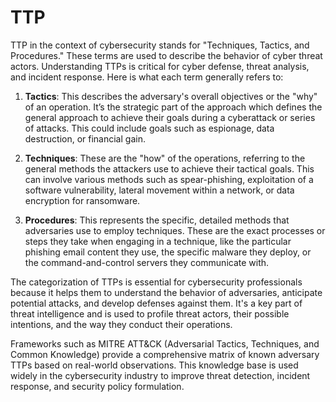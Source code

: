 # TTP

TTP in the context of cybersecurity stands for "Techniques, Tactics, and Procedures." These terms are used to describe the behavior of cyber threat actors. Understanding TTPs is critical for cyber defense, threat analysis, and incident response. Here is what each term generally refers to:

1. **Tactics**: This describes the adversary's overall objectives or the "why" of an operation. It’s the strategic part of the approach which defines the general approach to achieve their goals during a cyberattack or series of attacks. This could include goals such as espionage, data destruction, or financial gain.

2. **Techniques**: These are the "how" of the operations, referring to the general methods the attackers use to achieve their tactical goals. This can involve various methods such as spear-phishing, exploitation of a software vulnerability, lateral movement within a network, or data encryption for ransomware.

3. **Procedures**: This represents the specific, detailed methods that adversaries use to employ techniques. These are the exact processes or steps they take when engaging in a technique, like the particular phishing email content they use, the specific malware they deploy, or the command-and-control servers they communicate with.

The categorization of TTPs is essential for cybersecurity professionals because it helps them to understand the behavior of adversaries, anticipate potential attacks, and develop defenses against them. It's a key part of threat intelligence and is used to profile threat actors, their possible intentions, and the way they conduct their operations.

Frameworks such as MITRE ATT&CK (Adversarial Tactics, Techniques, and Common Knowledge) provide a comprehensive matrix of known adversary TTPs based on real-world observations. This knowledge base is used widely in the cybersecurity industry to improve threat detection, incident response, and security policy formulation.

